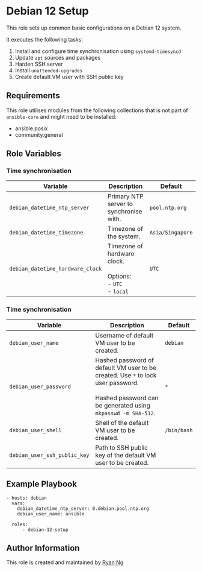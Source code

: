<!-- @format -->

# Debian 12 Setup

This role sets up common basic configurations on a Debian 12 system.

It executes the following tasks:

1. Install and configure time synchronisation using `systemd-timesyncd`
1. Update `apt` sources and packages
1. Harden SSH server
1. Install `unattended-upgrades`
1. Create default VM user with SSH public key

## Requirements

This role utilises modules from the following collections that is not part of `ansible-core` and might need to be installed:

- ansible.posix
- community.general

## Role Variables

### Time synchronisation

| Variable                         | Description                                                         | Default          |
| -------------------------------- | ------------------------------------------------------------------- | ---------------- |
| `debian_datetime_ntp_server`     | Primary NTP server to synchronise with.                             | `pool.ntp.org`   |
| `debian_datetime_timezone`       | Timezone of the system.                                             | `Asia/Singapore` |
| `debian_datetime_hardware_clock` | Timezone of hardware clock.<br><br>Options:<br>- `UTC`<br>- `local` | `UTC`            |

### Time synchronisation

| Variable                     | Description                                                                                                                                           | Default     |
| ---------------------------- | ----------------------------------------------------------------------------------------------------------------------------------------------------- | ----------- |
| `debian_user_name`           | Username of default VM user to be created.                                                                                                            | `debian`    |
| `debian_user_password`       | Hashed password of default VM user to be created. Use `*` to lock user password.<br><br>Hashed password can be generated using `mkpasswd -m SHA-512`. | `*`         |
| `debian_user_shell`          | Shell of the default VM user to be created.                                                                                                           | `/bin/bash` |
| `debian_user_ssh_public_key` | Path to SSH public key of the default VM user to be created.                                                                                          |             |

## Example Playbook

```
- hosts: debian
  vars:
    debian_datetime_ntp_server: 0.debian.pool.ntp.org
    debian_user_name: ansible

  roles:
      - debian-12-setup
```

## Author Information

This role is created and maintained by [Ryan Ng](https://www.github.com/RyanNgWH)
